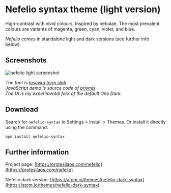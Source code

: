# Nefelio syntax theme (light version)

High-contrast with vivid colours. Inspired by nebulae. The most prevalent colours are variants of magenta, green, cyan, violet, and blue.

*Nefelio* comes in standalone light and dark versions (see further info below).

## Screenshots

![nefelio light screenshot](https://raw.githubusercontent.com/protesilaos/prot16/master/nefelio/img/nefelio_light_sample.png)

*The font is [Iosevka term slab](https://github.com/be5invis/Iosevka)*.  
*JavaScript demo is source code of [prismjs](http://prismjs.com/)*  
*The UI is my experimental fork of the default One Dark*.

## Download

Search for `nefelio-syntax` in Settings > Install > Themes. Or install it directly using the command:

```shell
apm install nefelio-syntax
```

## Further information

Project page: [https://protesilaos.com/nefelio](https://protesilaos.com/nefelio)

Nefelio dark version: [https://atom.io/themes/nefelio-dark-syntax](https://atom.io/themes/nefelio-dark-syntax)
